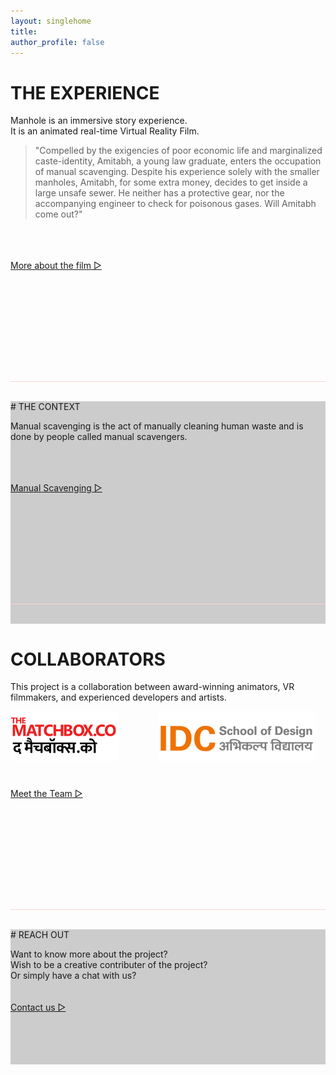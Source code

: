 ```yaml
---
layout: singlehome
title: 
author_profile: false
---
```


<a name="aboutinfo"></a>
# THE EXPERIENCE

Manhole is an immersive story experience. <br>
It is an animated real-time Virtual Reality Film.

> "Compelled by the exigencies of poor economic life and marginalized caste-identity, Amitabh, a young law graduate, enters the occupation of manual scavenging. Despite his experience solely with the smaller manholes, Amitabh, for some extra money, decides to get inside a large unsafe sewer. He neither has a protective gear, nor the accompanying engineer to check for poisonous gases. Will Amitabh come out?"

<figure class="align-center" style="width:400px;">
  <img src="{{ site.url }}{{ site.baseurl }}/assets/img/mvrimages/homepage_vr.png" alt="">
</figure> 


<div class = "home-button" style="height:100px; padding-top: 20px; padding-bottom: 80px;">     
 <a class = "home-button" href="{{ site.baseurl }}/about">More about the film ▷</a>       
</div> 

<hr style="height:1px;border-width:0;color:#fcd5ce;background-color:#fcd5ce">
<br>

<div style="background-color:#cccccc;">
<a name="aboutinfo"></a>
# THE CONTEXT

Manual scavenging is the act of manually cleaning human
waste and is done by people called manual scavengers.

<figure class="align-center" style="width:400px;">
  <img src="{{ site.url }}{{ site.baseurl }}/assets/img/mvrimages/homepage_manholeenter.png" alt="">
</figure> 

<div class = "home-button" style="height:100px; padding-top: 20px; padding-bottom: 80px;">       
 <a class = "home-button" href="{{ site.baseurl }}/background">Manual Scavenging ▷</a>       
</div> 

<hr style="height:1px;border-width:0;color:#fcd5ce;background-color:#fcd5ce">
<br>
</div> 

<a name="teaminfo"></a>
# COLLABORATORS

This project is a collaboration between award-winning animators, VR filmmakers, and experienced developers and artists.

<div>
<a href="https://www.thematchbox.co/" target="_blank"><img src="assets/img/mvrimages/partners_logo_tmb.png"></a>
&emsp;&emsp;&emsp;&emsp;	
<a href="http://www.idc.iitb.ac.in/" target="_blank"><img src="assets/img/mvrimages/partners_logo_idc.png"></a>

<div class = "home-button" style="height:100px; padding-top: 40px; padding-bottom: 80px;">     
 <a class = "home-button" href="{{ site.baseurl }}/team">Meet the Team ▷</a>       
</div> 

</div>

<hr style="height:1px;border-width:0;color:#fcd5ce;background-color:#fcd5ce">
<br>

<div style="background-color:#cccccc;">
<a name="contactinfo"></a>
# REACH OUT

Want to know more about the project? <br> 
Wish to be a creative contributer of the project?  <br> 
Or simply have a chat with us? 

<div class = "home-button" style="height:100px; padding-top: 20px;">     
 <a class = "home-button" href="{{ site.baseurl }}/contact">Contact us ▷</a>       
</div> 
</div> 
